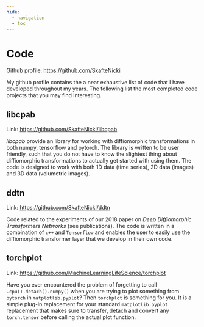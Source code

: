 ```yaml
---
hide:
  - navigation
  - toc
---
```


# Code

Github profile: <https://github.com/SkafteNicki>

My github profile contains the a near exhaustive list of code that I have developed throughout my years. The following
list the most completed code projects that you may find interesting.

## libcpab

Link: <https://github.com/SkafteNicki/libcpab>

*libcpab* provide an library for working with diffiomorphic transformations in both numpy, tensorflow and pytorch. The
library is written to be user friendly, such that you do not have to know the slightest thing about diffiomorphic
transformations to actually get started with using them. The code is designed to work with both 1D data (time series),
2D data (images) and 3D data (volumetric images).

## ddtn

Link: <https://github.com/SkafteNicki/ddtn>

Code related to the experiments of our 2018 paper on *Deep Diffiomorphic Transformers Networks* (see publications).
The code is written in a combination of `c++` and `Tensorflow` and enables the user to easily use the diffiomorphic
transformer layer that we develop in their own code.

## torchplot

Link: <https://github.com/MachineLearningLifeScience/torchplot>

Have you ever encountered the problem of forgetting to call `.cpu().detach().numpy()` when you are trying to plot
something from `pytorch` in `matplotlib.pyplot`? Then `torchplot` is something for you. It is a simple plug-in
replacement for your standard `matplotlib.pyplot` replacement that makes sure to transfer, detach and convert any
`torch.tensor` before calling the actual plot function.

